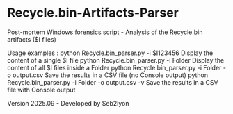 # Recycle.bin-Artifacts-Parser
Post-mortem Windows forensics script - Analysis of the Recycle.bin artifacts ($I files)

Usage examples :
python Recycle.bin_parser.py -i $I123456                   Display the content of a single $I file
python Recycle.bin_parser.py -i Folder                     Display the content of all $I files inside a Folder
python Recycle.bin_parser.py -i Folder -o output.csv       Save the results in a CSV file (no Console output)
python Recycle.bin_parser.py -i Folder -o output.csv -v    Save the results in a CSV file with Console output

Version 2025.09 - Developed by Seb2lyon
